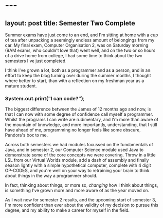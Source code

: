# ---
layout: post
title: Semester Two Complete
---
Summer exams have just come to an end, and I'm sitting at home with a cup of tea after unpacking a seemingly endless amount of belongings from my car. My final exam, Computer Organisation 2, was on Saturday morning (9AM exams, who couldn't love that) went well, and on the two or so hours of a drive home from college, I had some time to think about the two semesters I've just completed.

 I think I've grown a lot, both as a programmer and as a person, and in an effort to keep the blog turning over during the summer months, I thought where better to start, than with a reflection on my freshman year as a mature student.

### System.out.print("I can code?");

The biggest difference between the James of 12 months ago and now, is that I can now with some degree of confidence call myself a programmer. Whilst the programs I can write are rudimentary, and I'm more than aware of the mountain of knowledge, and more importantly, understanding, that I still have ahead of me, programming no longer feels like some obscure, Pandora's box to me.

Across both semesters we had modules focussed on the fundamentals of Java, and in semester 2, our Computer Science module used Java to demonstrate some of the core concepts we were covering. Throw in a little LSL from our Virtual Worlds module, add a dash of assembly and finally season lightly with a simple hypothetical computer, complete with 4 digit OP-CODES, and you're well on your way to retraining your brain to think about things in the way a programmer should.

In fact, thinking about things, or more so, *changing* how I think about things, is something I've grown more and more aware of as the year moved on.

As I wait now for semester 2 results, and the upcoming start of semester 3, I'm more confident than ever about the validity of my decision to pursue this degree, and my ability to make a career for myself in the field.